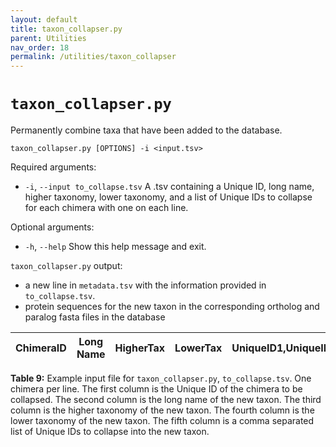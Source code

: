 ```yaml
---
layout: default
title: taxon_collapser.py
parent: Utilities
nav_order: 18
permalink: /utilities/taxon_collapser
---
```


# `taxon_collapser.py`

Permanently combine taxa that have been added to the database.

`taxon_collapser.py [OPTIONS] -i <input.tsv>`

Required arguments:
- `-i`, `--input to_collapse.tsv` A .tsv containing a Unique ID, long name, higher taxonomy, lower taxonomy, and a list of Unique IDs to collapse for each chimera with one on each line.

Optional arguments:
- `-h`, `--help` Show this help message and exit.

`taxon_collapser.py` output:
- a new line in `metadata.tsv` with the information provided in `to_collapse.tsv`.
- protein sequences for the new taxon in the corresponding ortholog and paralog fasta files in the database


| ChimeraID  |   Long Name  |  HigherTax  |  LowerTax  | UniqueID1,UniqueID2  |
| :--------: | :----------: | :---------: | :--------: |:-------------------: |

**Table 9:** Example input file for `taxon_collapser.py`, `to_collapse.tsv`. One chimera per line. The first column is the Unique ID of the chimera to be collapsed. The second column is the long name of the new taxon. The third column is the higher taxonomy of the new taxon. The fourth column is the lower taxonomy of the new taxon. The fifth column is a comma separated list of Unique IDs to collapse into the new taxon.